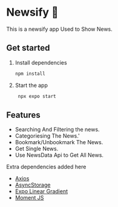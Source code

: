 # Newsify 📰

This is a newsify app Used to Show News. 

## Get started

1. Install dependencies

   ```bash
   npm install
   ```

2. Start the app

   ```bash
    npx expo start
   ```

## Features

* Searching And Filtering the news.
* Categoriesing The News.'
* Bookmark/Unbookmark The News.
* Get Single News.
* Use NewsData Api to Get All News.

Extra dependencies added here

- [Axios](https://www.npmjs.com/package/axios)
- [AsyncStorage](https://react-native-async-storage.github.io/async-storage/docs/install/)
- [Expo Linear Gradient](https://docs.expo.dev/versions/latest/sdk/linear-gradient/)
- [Moment JS](https://www.npmjs.com/package/moment)

